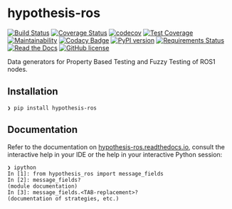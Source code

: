 # hypothesis-ros

[![Build Status](https://travis-ci.org/ros-testing/hypothesis-ros.svg?branch=master)](https://travis-ci.org/ros-testing/hypothesis-ros)
[![Coverage Status](https://coveralls.io/repos/github/ros-testing/hypothesis-ros/badge.svg?branch=master)](https://coveralls.io/github/ros-testing/hypothesis-ros?branch=master)
[![codecov](https://codecov.io/gh/ros-testing/hypothesis-ros/branch/master/graph/badge.svg)](https://codecov.io/gh/ros-testing/hypothesis-ros)
[![Test Coverage](https://api.codeclimate.com/v1/badges/e057bec073abefcab8ce/test_coverage)](https://codeclimate.com/github/ros-testing/hypothesis-ros/test_coverage)
[![Maintainability](https://api.codeclimate.com/v1/badges/e057bec073abefcab8ce/maintainability)](https://codeclimate.com/github/ros-testing/hypothesis-ros/maintainability)
[![Codacy Badge](https://api.codacy.com/project/badge/Grade/eb6e934da2554becb7923fd55c77fa3c)](https://www.codacy.com/project/fkromer/hypothesis-ros/dashboard?utm_source=github.com&amp;utm_medium=referral&amp;utm_content=ros-testing/hypothesis-ros&amp;utm_campaign=Badge_Grade_Dashboard)
[![PyPI version](https://badge.fury.io/py/hypothesis-ros.svg)](https://badge.fury.io/py/hypothesis-ros)
[![Requirements Status](https://requires.io/github/ros-testing/hypothesis-ros/requirements.svg?branch=master)](https://requires.io/github/ros-testing/hypothesis-ros/requirements/?branch=master)
[![Read the Docs](https://img.shields.io/readthedocs/pip.svg)](http://hypothesis-ros.readthedocs.io/)
[![GitHub license](https://img.shields.io/github/license/fkromer/hypothesis-ros.svg)](https://github.com/fkromer/hypothesis-ros/blob/master/LICENSE)

Data generators for Property Based Testing and Fuzzy Testing of ROS1 nodes.

## Installation

    ❯ pip install hypothesis-ros

## Documentation

Refer to the documentation on [hypothesis-ros.readthedocs.io](https://hypothesis-ros.readthedocs.io), consult the interactive help in your IDE or the help in your interactive Python session:

    ❯ ipython
    In [1]: from hypothesis_ros import message_fields
    In [2]: message_fields?
    (module documentation)
    In [3]: message_fields.<TAB-replacement>?
    (documentation of strategies, etc.)
